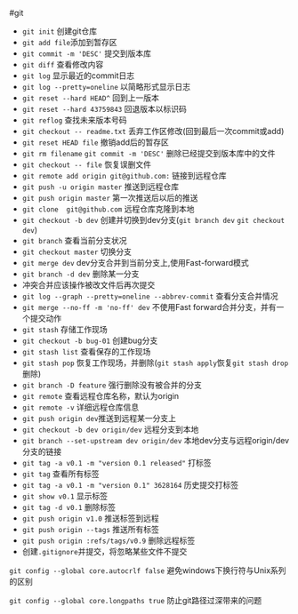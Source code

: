 #git
* `git init` 创建git仓库
* `git add file`添加到暂存区
* `git commit -m 'DESC'` 提交到版本库
* `git diff` 查看修改内容
* `git log` 显示最近的commit日志
* `git log --pretty=oneline` 以简略形式显示日志
* `git reset --hard HEAD^` 回到上一版本
* `git reset --hard 43759843` 回退版本以标识码
* `git reflog` 查找未来版本号码
* `git checkout -- readme.txt` 丢弃工作区修改(回到最后一次commit或add)
* `git reset HEAD file` 撤销add后的暂存区  
* `git rm filename` `git commit -m 'DESC'` 删除已经提交到版本库中的文件
* `git checkout -- file` 恢复误删文件
* `git remote add origin git@github.com:` 链接到远程仓库
* `git push -u origin master` 推送到远程仓库
* `git push origin master` 第一次推送后以后的推送
* `git clone  git@github.com` 远程仓库克隆到本地
* `git checkout -b dev` 创建并切换到dev分支(`git branch dev` `git checkout dev`)
* `git branch` 查看当前分支状况
* `git checkout master` 切换分支
* `git merge dev` dev分支合并到当前分支上,使用Fast-forward模式
* `git branch -d dev` 删除某一分支
* 冲突合并应该操作被改文件后再次提交
* `git log --graph --pretty=oneline --abbrev-commit` 查看分支合并情况
* `git merge --no-ff -m 'no-ff' dev` 不使用Fast forward合并分支，并有一个提交动作
* `git stash` 存储工作现场
* `git checkout -b bug-01` 创建bug分支
* `git stash list` 查看保存的工作现场
* `git stash pop` 恢复工作现场，并删除(`git stash apply`恢复`git stash drop`删除)
* `git branch -D feature` 强行删除没有被合并的分支
* `git remote` 查看远程仓库名称，默认为origin
* `git remote -v` 详细远程仓库信息
* `git push origin dev`推送到远程某一分支上
* `git checkout -b dev origin/dev` 远程分支到本地
* `git branch --set-upstream dev origin/dev` 本地dev分支与远程origin/dev分支的链接
* `git tag -a v0.1 -m "version 0.1 released"` 打标签
* `git tag` 查看所有标签
* `git tag -a v0.1 -m "version 0.1" 3628164` 历史提交打标签
* `git show v0.1` 显示标签
* `git tag -d v0.1` 删除标签
* `git push origin v1.0` 推送标签到远程
* `git push origin --tags` 推送所有标签
* `git push origin :refs/tags/v0.9` 删除远程标签
* 创建`.gitignore`并提交，将忽略某些文件不提交


`git config --global core.autocrlf false` 避免windows下换行符与Unix系列的区别

`git config --global core.longpaths true` 防止git路径过深带来的问题